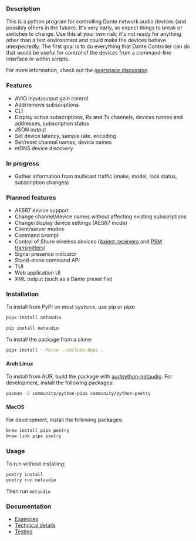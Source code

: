 
### Description

This is a python program for controlling Dante network audio devices (and possibly others in the future). It's very early, so expect things to break or switches to change.  Use this at your own risk; it's not ready for anything other than a test environment and could make the devices behave unexpectedly. The first goal is to do everything that Dante Controller can do that would be useful for control of the devices from a command-line interface or within scripts.

For more information, check out the [gearspace discussion](https://gearspace.com/board/music-computers/1221989-dante-routing-without-dante-controller-possible.html).

### Features

- AVIO input/output gain control
- Add/remove subscriptions
- CLI
- Display active subscriptions, Rx and Tx channels, devices names and addresses, subscription status
- JSON output
- Set device latency, sample rate, encoding
- Set/reset channel names, device names
- mDNS device discovery

### In progress

- Gather information from multicast traffic (make, model, lock status, subscription changes)

### Planned features

- AES67 device support
- Change channel/device names without affecting existing subscriptions
- Change/display device settings (AES67 mode)
- Client/server modes
- Command prompt
- Control of Shure wireless devices ([Axient receivers](https://pubs.shure.com/view/command-strings/AD4/en-US.pdf) and [PSM transmitters](https://pubs.shure.com/view/command-strings/PSM1000/en-US.pdf))
- Signal presence indicator
- Stand-alone command API
- TUI
- Web application UI
- XML output (such as a Dante preset file)

### Installation

To install from PyPI on most systems, use pip or pipx:

```bash
pipx install netaudio
```

```bash
pip install netaudio
```

To install the package from a clone:
```bash
pipx install --force --include-deps .
```

#### Arch Linux

To install from AUR, build the package with
[aur/python-netaudio](https://aur.archlinux.org/packages/python-netaudio).
For development, install the following packages:

```bash
pacman -S community/python-pipx community/python-poetry
```

#### MacOS

For development, install the following packages:

```bash
brew install pipx poetry
brew link pipx poetry
```

### Usage

To run without installing:
```bash
poetry install
poetry run netaudio
```

Then run `netaudio`

### Documentation

- [Examples](https://github.com/chris-ritsen/network-audio-controller/wiki/Examples)
- [Technical details](https://github.com/chris-ritsen/network-audio-controller/wiki/Technical-details)
- [Testing](https://github.com/chris-ritsen/network-audio-controller/wiki/Testing)
